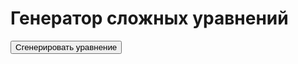 <!DOCTYPE html>
<html lang="en">
<head>
  <meta charset="UTF-8">
  <title>Генератор сложных уравнений</title>
  <link rel="stylesheet" href="styles.css">
</head>
<body>

<div>
  <h1>Генератор сложных уравнений</h1>
  <p id="equation"></p>
  <button onclick="generateEquation()">Сгенерировать уравнение</button>
</div>

<script src="script.js"></script>

<script>
  function generateEquation() {
    const operations = ['+', '-', '*', '/' , "____  "            ]; 
    const randomOperation = () => operations[Math.floor(Math.random() * operations.length)];
    const randomOperand = () => {
      const min = -200;
      const max = 200;
      return Math.floor(Math.random() * (max - min + 1)) + min;
    };

    const numberOfOperands = Math.floor(Math.random() * 8) + 2; // От 2 до 8 операций
    let equation = '';

    for (let i = 0; i < numberOfOperands; i++) {
      if (i > 0) {
        equation += ` ${randomOperation()} `;
      }

      if (i !== numberOfOperands - 1) {
        equation += '(';
      }

      equation += randomOperand();

      if (i !== 0) {
        equation += ')';
      }
    }

    document.getElementById('equation').textContent = `Уравнение: ${equation}`;
  }
</script>

</body>
</html>
